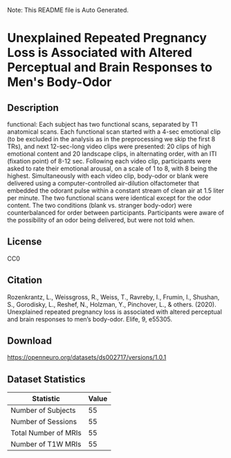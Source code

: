 Note: This README file is Auto Generated.

# Unexplained Repeated Pregnancy Loss is Associated with Altered Perceptual and Brain Responses to Men's Body-Odor

## Description

functional: Each subject has two functional scans, separated by T1 anatomical scans. Each functional scan started with a 4-sec emotional clip (to be excluded in the analysis as in the preprocessing we skip the first 8 TRs), and next 12-sec-long video clips were presented: 20 clips of high emotional content and 20 landscape clips, in alternating order, with an ITI (fixation point) of 8-12 sec. Following each video clip, participants were asked to rate their emotional arousal, on a scale of 1 to 8, with 8 being the highest. Simultaneously with each video clip, body-odor or blank were delivered using a computer-controlled air-dilution olfactometer that embedded the odorant pulse within a constant stream of clean air at 1.5 liter per minute. The two functional scans were identical except for the odor content. The two conditions (blank vs. stranger body-odor) were counterbalanced for order between participants. Participants were aware of the possibility of an odor being delivered, but were not told when.


## License

CC0

## Citation

Rozenkrantz, L., Weissgross, R., Weiss, T., Ravreby, I., Frumin, I., Shushan, S., Gorodisky, L., Reshef, N., Holzman, Y., Pinchover, L., & others. (2020). Unexplained repeated pregnancy loss is associated with altered perceptual and brain responses to men’s body-odor. Elife, 9, e55305.

## Download

https://openneuro.org/datasets/ds002717/versions/1.0.1

## Dataset Statistics

| Statistic | Value |
| --- | --- |
| Number of Subjects | 55 |
| Number of Sessions | 55 |
| Total Number of MRIs | 55 |
| Number of T1W MRIs | 55 |

